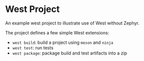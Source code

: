 # West Project

An example west project to illustrate use of West without Zephyr.

The project defines a few simple West extensions:

- `west build`: build a project using `meson` and `ninja`
- `west test`: run tests
- `west package`: package build and test artifacts into a zip
